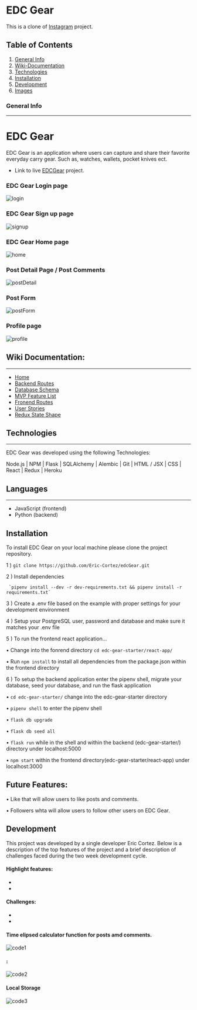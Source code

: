 
# EDC Gear 

This is a clone of [Instagram](https://www.instagram.com/) project. 

## Table of Contents 

1. [General Info](#general-info)
2. [Wiki-Documentation](#wiki-documentation)
3. [Technologies](#technologies)
4. [Installation](#installation)
5. [Development](#development)
6. [Images](#images)



### General Info 
***
# EDC Gear
EDC Gear is an application where users can capture and share their favorite everyday carry gear.
Such as, watches, wallets, pocket knives ect. 
* Link to live  [EDCGear](https://edc-gear.herokuapp.com/) project. 


### EDC Gear Login page
![login]()

### EDC Gear Sign up page
![signup]()

### EDC Gear Home page
![home]()


### Post Detail Page / Post Comments
![postDetail]()

### Post Form
![postForm]()

### Profile page
![profile]()



## Wiki Documentation: 
***
* [Home](link)
* [Backend Routes](link)
* [Database Schema](link)
* [MVP Feature List](link)
* [Fronend Routes](link)
* [User Stories](link)
* [Redux State Shape](link)

## Technologies 
***
EDC Gear was developed using the following Technologies: 

 Node.js | NPM | Flask | SQLAlchemy | Alembic | Git | HTML / JSX | CSS | React | Redux | Heroku

## Languages 
***
* JavaScript (frontend)
* Python (backend)


## Installation 

To install EDC Gear on your local machine please clone the project repository. 

1 )  `git clone https://github.com/Eric-Cortez/edcGear.git`

2 )  Install dependencies

     `pipenv install --dev -r dev-requirements.txt && pipenv install -r requirements.txt`

3 )  Create a .env file based on the example with proper settings for your development environment

4 )  Setup your PostgreSQL user, password and database and make sure it matches your .env file

5 ) To run the frontend react application...

  •  Change into the fonrend directory `cd edc-gear-starter/react-app/`

  •  Run `npm install` to install all dependencies from the package.json within the frontend directory 

6 ) To setup the backend application enter the pipenv shell, migrate your database, seed your database, and run the flask application 
     
  •  `cd edc-gear-starter/` change into the edc-gear-starter directory 

  •  `pipenv shell` to enter the pipenv shell 

  •  `flask db upgrade`

  •  `flask db seed all`

  •  `flask run` while in the shell and within the backend (edc-gear-starter/) directory under localhost:5000

  •  `npm start` within the frontend directory(edc-gear-starter/react-app) under localhost:3000

## Future Features:

• Like that will allow users to like posts and comments. 

• Followers whta will allow users to follow other users on EDC Gear. 


## Development 
This project was developed by a single developer Eric Cortez. Below is a description of the top features of the project and a brief description of challenges faced during the two week development cycle. 

#### Highlight features: 

* 

* 


#### Challenges:   
*  

* 



#### Time elipsed calculator function for posts amd comments. 
![code1]()

#### : 
![code2]()

#### Local Storage 
![code3]()
